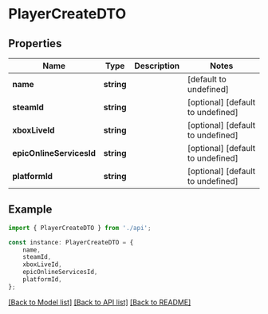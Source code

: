 # PlayerCreateDTO


## Properties

Name | Type | Description | Notes
------------ | ------------- | ------------- | -------------
**name** | **string** |  | [default to undefined]
**steamId** | **string** |  | [optional] [default to undefined]
**xboxLiveId** | **string** |  | [optional] [default to undefined]
**epicOnlineServicesId** | **string** |  | [optional] [default to undefined]
**platformId** | **string** |  | [optional] [default to undefined]

## Example

```typescript
import { PlayerCreateDTO } from './api';

const instance: PlayerCreateDTO = {
    name,
    steamId,
    xboxLiveId,
    epicOnlineServicesId,
    platformId,
};
```

[[Back to Model list]](../README.md#documentation-for-models) [[Back to API list]](../README.md#documentation-for-api-endpoints) [[Back to README]](../README.md)
